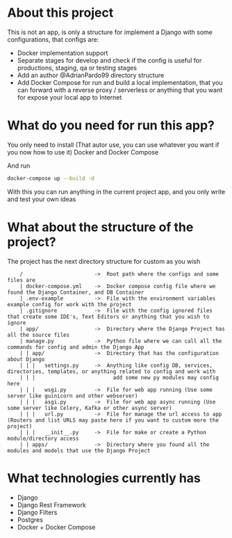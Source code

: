 # About this project

This is not an app, is only a structure for implement a Django with some configurations, that configs are:

* Docker implementation support
* Separate stages for develop and check if the config is useful for productions, staging, qa or testing stages
* Add an author @AdrianPardo99 directory structure
* Add Docker Compose for run and build a local implementation, that you can forward with a reverse proxy / serverless or anything that you want for expose your local app to Internet

# What do you need for run this app?

You only need to install (That autor use, you can use whatever you want if you now how to use it) Docker and Docker Compose

And run

```bash
docker-compose up --build -d
```

With this you can run anything in the current project app, and you only write and test your own ideas

# What about the structure of the project?

The project has the next directory structure for custom as you wish

```
    /                       ->  Root path where the configs and some files are 
    | docker-compose.yml    ->  Docker compose config file where we found the Django Container, and DB Container
    | .env-example          ->  File with the environment variables example config for work with the project
    | .gitignore            ->  File with the config ignored files that create some IDE's, Text Editors or anything that you wish to ignore
    | app/                  ->  Directory where the Django Project has all the source files
    | manage.py             ->  Python file where we can call all the commands for config and admin the Django App
    | | app/                ->  Directory that has the configuration about Django
    | | |   settings.py     ->  Anything like config DB, services, directories, templates, or anything related to config and work with 
    | | |                         add some new py modules may config here
    | | |   wsgi.py         ->  File for web app running (Use some server like guinicorn and other webserver)
    | | |   asgi.py         ->  File for web app async running (Use some server like Celery, Kafka or other async server)
    | | |   url.py          ->  File for manage the url access to app (Routers and list URLS may paste here if you want to custom more the project)
    | | |   __init__.py     ->  File for make or create a Python module/directory access
    | | apps/               ->  Directory where you found all the modules and models that use the Django Project
```

# What technologies currently has

* Django
* Django Rest Framework
* Django Filters
* Postgres
* Docker + Docker Compose
